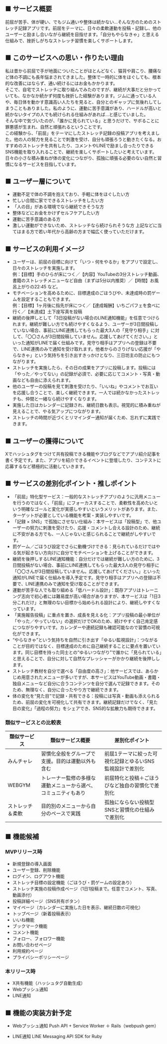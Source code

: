 ## ■ サービス概要
前屈が苦手、体が硬い、でもジム通いや整体は続かない…そんな方のためのストレッチ記録アプリです。前屈をテーマに、日々の柔軟運動を投稿・記録し、他のユーザーと励まし合いながら継続を目指せます。「自分もやらなきゃ」と思える仕組みで、挫折しがちなストレッチ習慣を楽しくサポートします。

## ■ このサービスへの思い・作りたい理由
私は昔から前屈で手が地面についたことがほとんどなく、猫背や肩こり、腰痛など体の不調にも長年悩まされてきました。整体で一時的に体をほぐしても、根本的な改善にはならず、通い続けるにはお金もかかります。  
そこで、自宅でストレッチに取り組んでみたのですが、継続が大事だと分かっていても、なかなか続かず何度も挫折した経験があります。ジムに通っている人や、毎日体を動かす意識高い人たちを見ると、自分とのギャップに気後れしてしまうこともありました。私のように、運動に苦手意識があり、ハードルが高いと続かないタイプの人でも続けられる仕組みがあれば…と感じていました。  
そんな中で気づいたのが、「誰かに見られている」と思うだけで、サボることに罪悪感が生まれ、自然と頑張れるということです。  
この経験から、「前屈」をテーマにしたストレッチ記録の投稿アプリを考えました。他の人の努力を見ることで刺激を受け、自分も頑張ろうと動きたくなる。おすすめのストレッチを共有したり、コメントやLINEで励まし合ったりできるSNS機能を取り入れることで、継続を楽しくサポートしたいと考えています。  
日々の小さな積み重ねが体の変化につながり、孤独に頑張る必要のない自然と習慣になるサービスを目指しています。

## ■ ユーザー層について
- 運動不足で体の不調を抱えており、手軽に体をほぐしたい方
- 忙しい合間に家でできるストレッチをしたい方
- 「人の目」がある環境でなら継続できそうな方
- 整体などにお金をかけずセルフケアしたい方
- 運動に苦手意識のある方
- 激しい運動ができないため、ストレッチなら続けられそうな方
上記などに当てはまる方で若い年代から高齢の方まで幅広く使っていただけます。

## ■ サービスの利用イメージ
- ユーザーは、前屈の目標に向けて「いつ・何をやるか」をアプリで設定し、日々のストレッチを実施します。  
例：【目標】手のひらが床につく／【内容】YouTubeの3分ストレッチ動画、書籍のストレッチメニューなど自由（まずは5分以内推奨）／【時間】お風呂上がりの22:45 など。
- モチベーションを高めるために、目標達成のごほうびや、未達成時の罰ゲームを設定することもできます。  
例：【目標】1ヶ月後に指先が床につく／【達成報酬】いちごパフェを食べに行く／【未達成】土下座写真を投稿
- 継続の後押しとして「3日投稿がない場合のLINE通知機能」を任意でつけられます。継続が難しい方でも続けやすくなるよう、ユーザーが3日間投稿していない場合、事前にLINE連携してもらった最大3人の「見守り相手」に対して、「〇〇さんが3日間投稿していません。応援してあげてください。」といった通知がLINEで届く仕組みです。見守り相手はアプリへの登録は不要で、LINE連携のみで通知を受け取れます。他者からのさりげない応援が「やらなきゃ」という気持ちを引き出すきっかけとなり、三日坊主の防止にもつながります。
- ストレッチを実施したら、その日の成果をアプリに投稿します。投稿には「やった／やってない」の記録が必須で、必要に応じてコメント・写真・動画なども自由に添えられます。
- 他のユーザーの投稿を見て刺激を受けたり、「いいね」やコメントでお互いを応援し合うことで、楽しく継続できます。一人では続かなかったストレッチも、仲間と一緒なら続けやすくなります。
- 実施した日はカレンダーに記録され、継続日数も表示。視覚的に積み重ねが見えることで、やる気アップにつながります。
- ストレッチの時間が近づくとリマインダー通知が届くため、忘れずに実践できます。

## ■ ユーザーの獲得について
Xでハッシュタグをつけて共有投稿できる機能やブログなどでアプリ紹介記事を書く予定です。また、アプリを紹介できるイベントに登壇したり、コンテストに応募するなど積極的に活動していきます。

## ■ サービスの差別化ポイント・推しポイント
- 「前屈」特化型サービス：一般的なストレッチアプリのように汎用メニューを行うのではなく、「前屈」にフォーカスすることで、柔軟性を高めたいという明確なゴールと変化が実感しやすいというメリットがあります。また、ターゲットが必要としている機能を考案・実装しやすいです。
- 「記録 × SNS」で孤独にさせない仕組み：本サービスは「投稿型」で、他ユーザーの努力に刺激を受けたり、応援・コメントし合える設計のため、継続に不安がある方でも、一人じゃないと感じられることで継続がしやすいです。
- 罰ゲーム／ごほうび設定でさらに動機づけできる：見られているだけではやる気が起きない方向けに自分でモチベーションを上げることができます。
- 継続を後押しするLINE通知機能：自分だけでは継続が難しい方のために、3日間投稿がない場合、事前にLINE連携してもらった最大3人の見守り相手に「〇〇さんが3日間投稿していません。応援してあげてください。」といった通知がLINEで届く仕組みを導入予定です。見守り相手はアプリへの登録は不要で、LINE連携のみで通知を受け取ることができます。
- 運動が苦手な人でも取り組める「低ハードル設計」：既存アプリはトレーニング志向で初心者には難易度が高い場合がありますが、本サービスは「1日3分これだけ」と無理のない目標から始められる設計により、継続しやすくなっています。
- 「実施報告投稿」に重点を置き、成長を見える化：アプリ投稿の最小単位が「やった／やっていない」の選択だけでOKのため、続けやすく自己肯定感につながりやすいです。カレンダーや連続記録も確認可能なので習慣の可視化ができます。
- “やらなきゃ”という気持ちを自然に引き出す「ゆるい監視設計」：つながることが目的ではなく、目標達成のために自己継続することに要点を置いています。同じ目標を持った同士との“ゆるいつながり”で誰かに「見られている」と思えることで、自分に対して自然なプレッシャーがかかり継続を後押しします。
- ストレッチ教材を自分で選べる「自由度の高さ」：他サービスでは、あらかじめ用意されたメニューが多いですが、本サービスはYouTube動画・書籍・独自メニューなど自分に合うコンテンツを自分で選んで記録できます。そのため、無理なく、自分に合ったやり方で継続できます。
- 体の変化を“見た目”で記録・共有できる：投稿には写真・動画も添えられるため、前屈の変化を可視化して共有できます。継続記録だけでなく、「見た目の変化」「過程の努力」をシェアでき、SNS的な拡散力も期待できます。
### 類似サービスとの比較表
| 類似サービス | 類似サービス概要 | 差別化ポイント |
| --- | ------- | ------- |
| みんチャレ | 習慣化全般をグループで支援。目的は運動以外も含む | 前屈1テーマに絞った可視化記録とゆるいSNS監視設計で差別化 |
| WEBGYM | トレーナー監修の多様な運動メニューから選べ、コミュニティもあり | 前屈特化と投稿＋ごほうびなど独自の習慣化で差別化 |
| ストレッチ＆柔軟 | 目的別のメニューから自分のペースで実践 | 孤独にならない投稿型SNSと習慣化の仕組みで差別化 |

## ■ 機能候補
### MVPリリース時
- 新規登録の導入画面
- ユーザー登録、削除機能
- ログイン、ログアウト機能
- ストレッチ目標の設定機能（ごほうび・罰ゲームの設定あり）
- ストレッチ実施の投稿作成ページ（1日1投稿まで。任意でコメント、写真、動画添付）
- 投稿詳細ページ（SNS共有ボタン）
- マイページ（カレンダーに実施した日を表示、継続日数の可視化）
- トップページ（新着投稿表示）
- いいね機能
- ブックマーク機能
- コメント機能
- フォロー、フォロワー機能
- お問い合わせページ
- 利用規約ページ
- プライバシーポリシーページ

### 本リリース時
- X共有機能（ハッシュタグ自動生成）
- Webプッシュ通知
- LINE通知

## ■ 機能の実装方針予定
- Webプッシュ通知
Push API + Service Worker ＋ Rails（webpush gem）

- LINE通知
LINE Messaging API SDK for Ruby